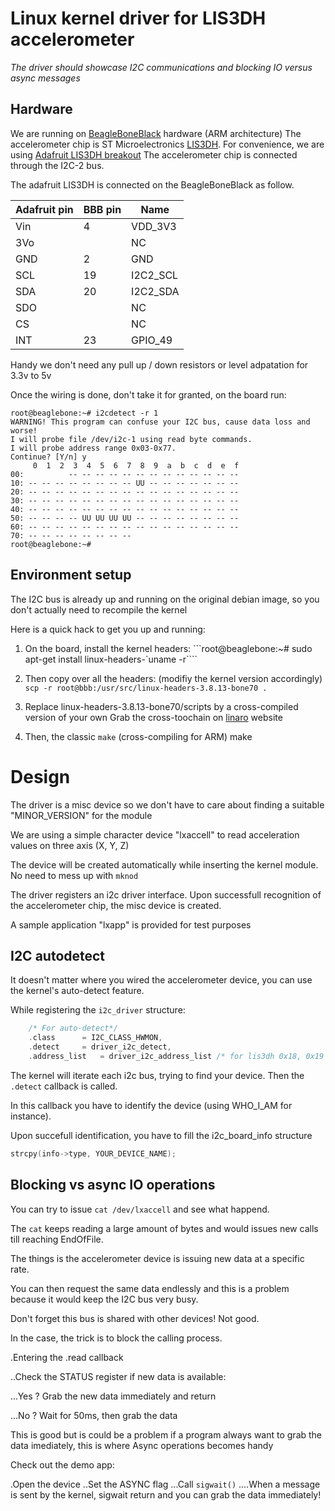 # Linux kernel driver for LIS3DH accelerometer

*The driver should showcase I2C communications and blocking IO versus async messages*

## Hardware

We are running on [BeagleBoneBlack](https://beagleboard.org/black) hardware (ARM architecture)
The accelerometer chip is ST Microelectronics [LIS3DH](http://www.st.com/content/ccc/resource/technical/document/datasheet/3c/ae/50/85/d6/b1/46/fe/CD00274221.pdf/files/CD00274221.pdf/jcr:content/translations/en.CD00274221.pdf).
For convenience, we are using [Adafruit LIS3DH breakout](https://learn.adafruit.com/adafruit-lis3dh-triple-axis-accelerometer-breakout/pinouts)
The accelerometer chip is connected through the I2C-2 bus.

The adafruit LIS3DH is connected on the BeagleBoneBlack as follow.

Adafruit pin | BBB pin | Name
--- | --- | ---
Vin | 4 | VDD_3V3
3Vo | | NC
GND | 2 | GND
SCL | 19 | I2C2_SCL
SDA | 20 | I2C2_SDA
SDO | | NC
CS | | NC
INT | 23 | GPIO_49

Handy we don't need any pull up / down resistors or level adpatation for 3.3v to 5v

Once the wiring is done, don't take it for granted, on the board run:
```
root@beaglebone:~# i2cdetect -r 1
WARNING! This program can confuse your I2C bus, cause data loss and worse!
I will probe file /dev/i2c-1 using read byte commands.
I will probe address range 0x03-0x77.
Continue? [Y/n] y
     0  1  2  3  4  5  6  7  8  9  a  b  c  d  e  f
00:          -- -- -- -- -- -- -- -- -- -- -- -- --
10: -- -- -- -- -- -- -- -- UU -- -- -- -- -- -- --
20: -- -- -- -- -- -- -- -- -- -- -- -- -- -- -- --
30: -- -- -- -- -- -- -- -- -- -- -- -- -- -- -- --
40: -- -- -- -- -- -- -- -- -- -- -- -- -- -- -- --
50: -- -- -- -- UU UU UU UU -- -- -- -- -- -- -- --
60: -- -- -- -- -- -- -- -- -- -- -- -- -- -- -- --
70: -- -- -- -- -- -- -- --
root@beaglebone:~#
```

## Environment setup

The I2C bus is already up and running on the original debian image, so you don't actually need to recompile the kernel

Here is a quick hack to get you up and running:

1. On the board, install the kernel headers:
  ```root@beaglebone:~# sudo apt-get install linux-headers-\`uname -r\````

2. Then copy over all the headers: (modifiy the kernel version accordingly)
  ```scp -r root@bbb:/usr/src/linux-headers-3.8.13-bone70 .```

3. Replace linux-headers-3.8.13-bone70/scripts by a cross-compiled version of your own
  Grab the cross-toochain on [linaro](http://releases.linaro.org/components/toolchain/binaries/4.9-2016.02/arm-linux-gnueabihf/) website

4. Then, the classic `make` (cross-compiling for ARM)
  make
  

# Design

The driver is a misc device so we don't have to care about finding a suitable "MINOR_VERSION" for the module

We are using a simple character device "lxaccell" to read acceleration values on three axis (X, Y, Z)

The device will be created automatically while inserting the kernel module. No need to mess up with `mknod`

The driver registers an i2c driver interface. Upon successfull recognition of the accelerometer chip, the misc device is created.

A sample application "lxapp" is provided for test purposes

## I2C autodetect

It doesn't matter where you wired the accelerometer device, you can use the kernel's auto-detect feature.

While registering the `i2c_driver` structure:
```c
    /* For auto-detect*/
    .class		= I2C_CLASS_HWMON,
    .detect		= driver_i2c_detect,
    .address_list	= driver_i2c_address_list /* for lis3dh 0x18, 0x19 */
```

The kernel will iterate each i2c bus, trying to find your device. Then the `.detect` callback is called.

In this callback you have to identify the device (using WHO_I_AM for instance).

Upon succefull identification, you have to fill the i2c_board_info structure
```c
strcpy(info->type, YOUR_DEVICE_NAME);
```

## Blocking vs async IO operations

You can try to issue `cat /dev/lxaccell` and see what happend.

The `cat` keeps reading a large amount of bytes and would issues new calls till reaching EndOfFile.

The things is the accelerometer device is issuing new data at a specific rate.

You can then request the same data endlessly and this is a problem because it would keep the I2C bus very busy.

Don't forget this bus is shared with other devices! Not good.

In the case, the trick is to block the calling process.

.Entering the .read callback

..Check the STATUS register if new data is available:

...Yes ? Grab the new data immediately and return

...No ? Wait for 50ms, then grab the data

This is good but is could be a problem if a program always want to grab the data imediately, this is where Async operations becomes handy

Check out the demo app:

.Open the device
..Set the ASYNC flag
...Call `sigwait()`
....When a message is sent by the kernel, sigwait return and you can grab the data immediately!

